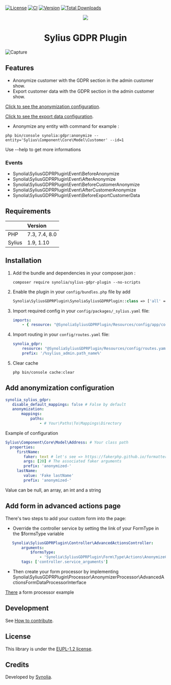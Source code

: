 [![License](https://badgen.net/github/license/synolia/SyliusGDPRPlugin)](https://github.com/synolia/SyliusGDPRPlugin/blob/master/LICENSE)
[![CI](https://github.com/synolia/SyliusGDPRPlugin/actions/workflows/ci.yaml/badge.svg?branch=master)](https://github.com/synolia/SyliusGDPRPlugin/actions/workflows/ci.yaml)
[![Version](https://badgen.net/github/tag/synolia/SyliusGDPRPlugin?label=Version)](https://packagist.org/packages/synolia/sylius-gdpr-plugin)
[![Total Downloads](https://poser.pugx.org/synolia/sylius-gdpr-plugin/downloads)](https://packagist.org/packages/synolia/sylius-gdpr-plugin)

<p align="center">
    <a href="https://sylius.com" target="_blank">
        <img src="https://demo.sylius.com/assets/shop/img/logo.png" />
    </a>
</p>
<h1 align="center">Sylius GDPR Plugin</h1>

![Capture](/etc/capture.png "Capture")

## Features

   - Anonymize customer with the GDPR section in the admin customer show.
   - Export customer data with the GDPR section in the admin customer show.

   [Click to see the anonymization configuration](ANONYMIZE_CONFIGURATION.md).
   
   [Click to see the export data configuration](EXPORT_CONFIGURATION.md).

   - Anonymize any entity with command for example :

   ```shell
   php bin/console synolia:gdpr:anonymize --entity='Sylius\Component\Core\Model\Customer' --id=1 
   ```
   Use --help to get more informations

### Events

   - Synolia\SyliusGDPRPlugin\Event\BeforeAnonymize
   - Synolia\SyliusGDPRPlugin\Event\AfterAnonymize
   - Synolia\SyliusGDPRPlugin\Event\BeforeCustomerAnonymize
   - Synolia\SyliusGDPRPlugin\Event\AfterCustomerAnonymize
   - Synolia\SyliusGDPRPlugin\Event\BeforeExportCustomerData

## Requirements

| | Version |
| :--- | :--- |
| PHP  | 7.3, 7.4, 8.0 |
| Sylius | 1.9, 1.10 |

## Installation

1. Add the bundle and dependencies in your composer.json :

    ```shell
    composer require synolia/sylius-gdpr-plugin --no-scripts
    ```

2. Enable the plugin in your `config/bundles.php` file by add

    ```php
    Synolia\SyliusGDPRPlugin\SynoliaSyliusGDPRPlugin::class => ['all' => true],
    ```

3. Import required config in your `config/packages/_sylius.yaml` file:

    ```yaml
    imports:
        - { resource: "@SynoliaSyliusGDPRPlugin/Resources/config/app/config.yaml" }
    ```

4. Import routing in your `config/routes.yaml` file:

     ```yaml
     synolia_gdpr:
         resource: "@SynoliaSyliusGDPRPlugin/Resources/config/routes.yaml"
         prefix: '/%sylius_admin.path_name%'
     ```

5. Clear cache

    ```shell
    php bin/console cache:clear
    ```

## Add anonymization configuration

 ```yaml
synolia_sylius_gdpr:
    disable_default_mappings: false # False by default
    anonymization:
        mappings:
            paths:
                - # Your\Paths\To\Mappings\Directory
 ```

   Example of configuration
 ```yaml
Sylius\Component\Core\Model\Address: # Your class path
   properties:
      firstName:
         faker: text # let's see => https://fakerphp.github.io/formatters/
         args: [20] # The associated faker arguments
         prefix: 'anonymized-'
      lastName:
         value: 'Fake lastName'
         prefix: 'anonymized-'
 ```

   Value can be null, an array, an int and a string

## Add form in advanced actions page

There's two steps to add your custom form into the page:

   - Override the controller service by setting the link of your FormType in the $formsType variable

 ```yaml
    Synolia\SyliusGDPRPlugin\Controller\AdvancedActionsController:
        arguments:
            $formsType:
                - 'Synolia\SyliusGDPRPlugin\Form\Type\Actions\AnonymizeCustomerNotLoggedSinceType2'
        tags: ['controller.service_arguments']
 ```

   - Then create your form processor by implementing Synolia\SyliusGDPRPlugin\Processor\AnonymizerProcessor\AdvancedActionsFormDataProcessorInterface

[There](src/Processor/AdvancedActions/AnonymizeCustomerNotLoggedBeforeProcessor.php) a form processor example

## Development

See [How to contribute](CONTRIBUTING.md).

## License

This library is under the [EUPL-1.2 license](LICENSE).

## Credits

Developed by [Synolia](https://synolia.com/).
